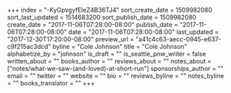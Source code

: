+++
index = "-KyGpvgyfEleZ4B36TJ4"
sort_create_date = 1509982080
sort_last_updated = 1514683200
sort_publish_date = 1509982080
create_date = "2017-11-06T07:28:00-08:00"
publish_date = "2017-11-06T07:28:00-08:00"
date = "2017-11-06T07:28:00-08:00"
last_updated = "2017-12-30T17:20:00-08:00"
preview_url = "a41c4c63-aecc-0945-e637-c9f215ac3dcd"
byline = "Cole Johnson"
title = "Cole Johnson"
alphabetize_by = "johnson"
is_draft = ""
is_seattle_pnw_writer = false
written_about = ""
books_author = ""
reviews_about = ""
notes_about = ["notes/what-we-saw-(and-loved)-at-short-run"]
sponsorships_author = ""
email = ""
twitter = ""
website = ""
bio = ""
reviews_byline = ""
notes_byline = ""
books_translator = ""
+++
